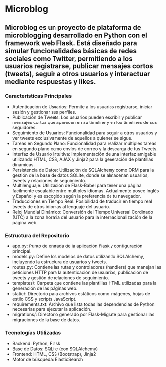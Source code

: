<h1>Microblog</h1>

<h2>Microblog es un proyecto de plataforma de microblogging desarrollado en Python con el framework web Flask. Está diseñado para simular funcionalidades básicas de redes sociales como Twitter, permitiendo a los usuarios registrarse, publicar mensajes cortos (tweets), seguir a otros usuarios y interactuar mediante respuestas y likes.</h2>
    
<h3>Características Principales</h3>

<ul>
<li>Autenticación de Usuarios: Permite a los usuarios registrarse, iniciar sesión y gestionar sus perfiles.</li>

<li>Publicación de Tweets: Los usuarios pueden escribir y publicar mensajes cortos que aparecen en su timeline y en los timelines de sus seguidores.</li>

<li>Seguimiento de Usuarios: Funcionalidad para seguir a otros usuarios y ver tweets exclusivamente de aquellos a quienes se sigue.</li>

<li>Tareas en Segundo Plano: Funcionalidad para realizar múltiples tareas en segundo plano como envíos de correo y la descarga de tus Tweets.</li>
    
<li>Interfaz de Usuario Intuitiva: Implementación de una interfaz amigable utilizando HTML, CSS, AJAX y Jinja2 para la generación de plantillas dinámicas.</li>

<li>Persistencia de Datos: Utilización de SQLAlchemy como ORM para la gestión de la base de datos SQLite, donde se almacenan usuarios, tweets y relaciones de seguimiento.</li>

<li>Multilenguaje: Utilización de Flask-Babel para tener una página facilmente escalable entre multiples idiomas. Actualmente posee Inglés y Español y es escogido según la preferencia de tu navegador.</li>

<li>Traducciones en Tiempo Real: Posibilidad de traducir en tiempo real tweets de otros idiomas al lenguaje del usuario.</li>

<li>Reloj Mundial Dinámico: Conversión del Tiempo Universal Cordinado (UTC) a la zona horaria del usuario para la internacionalización de la pagina web.</li>
</ul>

<h3>Estructura del Repositorio</h3>

<ul>
<li>app.py: Punto de entrada de la aplicación Flask y configuración principal.</li>

<li>models.py: Define los modelos de datos utilizando SQLAlchemy, incluyendo la estructura de usuarios y tweets.</li>

<li>routes.py: Contiene las rutas y controladores (handlers) que manejan las peticiones HTTP para la autenticación de usuarios, publicación de tweets y gestión de relaciones de seguimiento.</li>

<li>templates/: Carpeta que contiene las plantillas HTML utilizadas para la generación de las páginas web.</li>

<li>static/: Directorio para archivos estáticos como imágenes, hojas de estilo CSS y scripts JavaScript.</li>

<li>requirements.txt: Archivo que lista todas las dependencias de Python necesarias para ejecutar la aplicación.</li>

<li>migrations/: Directorio generado por Flask-Migrate para gestionar las migraciones de la base de datos.</li>
</ul>

<h3>Tecnologías Utilizadas</h3>

<ul>
<li>Backend: Python, Flask</li>
<li>Base de Datos: SQLite (con SQLAlchemy)</li>
<li>Frontend: HTML, CSS (Bootstrap), Jinja2</li>
<li>Motor de búsqueda: ElasticSearch</li>
</ul>
